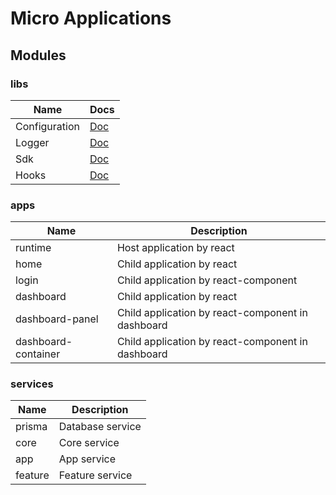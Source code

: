 # Micro Applications

## Modules

### libs

| Name | Docs |
|------|-------------|
| Configuration |  [Doc](packages/configuration/README.md)          |
| Logger        | [Doc](packages/logger/README.md)
| Sdk          |  [Doc](packages/sdk/README.md)            |
| Hooks      |  [Doc](packages/hooks/README.md)            |

### apps
| Name | Description |
|------|-------------|
| runtime | Host application by react   |
| home | Child application by react   |
| login | Child application by react-component |
| dashboard | Child application by react |
| dashboard-panel | Child application by react-component in dashboard |
| dashboard-container | Child application by react-component in dashboard |

### services

| Name | Description |
| ------ | ------ |
| prisma | Database service |
| core   | Core service |
| app | App service |
| feature | Feature service |

